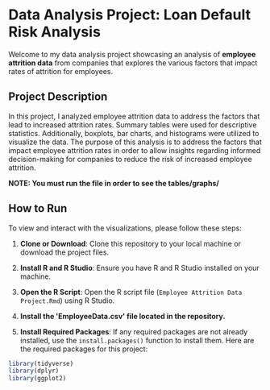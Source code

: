 # Data Analysis Project: Loan Default Risk Analysis

Welcome to my data analysis project showcasing an analysis of **employee attrition data** from companies that explores the various factors that impact rates of attrition for employees.

## Project Description
In this project, I analyzed employee attrition data to address the factors that lead to increased attrition rates. Summary tables were used for descriptive statistics. Additionally, boxplots, bar charts, and histograms were utilized to visualize the data. The purpose of this analysis is to address the factors that impact employee attrition rates in order to allow insights regarding informed decision-making for companies to reduce the risk of increased employee attrition.

**NOTE: You must run the file in order to see the tables/graphs/**

## How to Run
To view and interact with the visualizations, please follow these steps:

1. **Clone or Download**: Clone this repository to your local machine or download the project files.

2. **Install R and R Studio**: Ensure you have R and R Studio installed on your machine.

3. **Open the R Script**: Open the R script file (`Employee Attrition Data Project.Rmd`) using R Studio.

4. **Install the 'EmployeeData.csv' file located in the repository.**

5. **Install Required Packages**: If any required packages are not already installed, use the `install.packages()` function to install them. Here are the required packages for this project:

```R
library(tidyverse)
library(dplyr)
library(ggplot2)
